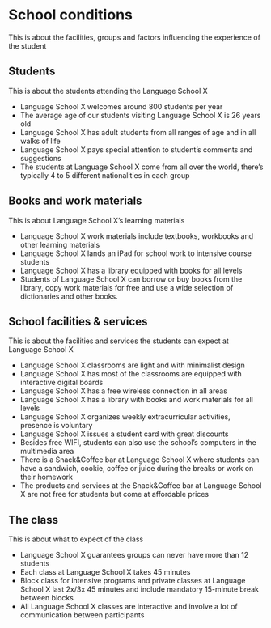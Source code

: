 # School conditions

This is about the facilities, groups and factors influencing the experience of the student

## Students

This is about the students attending the Language School X

- Language School X welcomes around 800 students per year
- The average age of our students visiting Language School X is 26 years old
- Language School X has adult students from all ranges of age and in all walks of life
- Language School X pays special attention to student’s comments and suggestions
- The students at Language School X come from all over the world, there’s typically 4 to 5 different nationalities in each group

## Books and work materials

This is about Language School X’s learning materials

- Language School X work materials include textbooks, workbooks and other learning materials
- Language School X lands an iPad for school work to intensive course students
- Language School X has a library equipped with books for all levels
- Students of Language School X can borrow or buy books from the library, copy work materials for free and use a wide selection of dictionaries and other books.

## School facilities & services

This is about the facilities and services the students can expect at Language School X

- Language School X classrooms are light and with minimalist design
- Language School X has most of the classrooms are equipped with interactive digital boards
- Language School X has a free wireless connection in all areas
- Language School X has a library with books and work materials for all levels
- Language School X organizes weekly extracurricular activities, presence is voluntary
- Language School X issues a student card with great discounts
- Besides free WIFI, students can also use the school’s computers in the multimedia area
- There is a Snack&Coffee bar at Language School X where students can have a sandwich, cookie, coffee or juice during the breaks or work on their homework
- The products and services at the Snack&Coffee bar at Language School X are not free for students but come at affordable prices

## The class

This is about what to expect of the class

- Language School X guarantees groups can never have more than 12 students
- Each class at Language School X takes 45 minutes
- Block class for intensive programs and private classes at Language School X last 2x/3x 45 minutes and include mandatory 15-minute break between blocks
- All Language School X classes are interactive and involve a lot of communication between participants